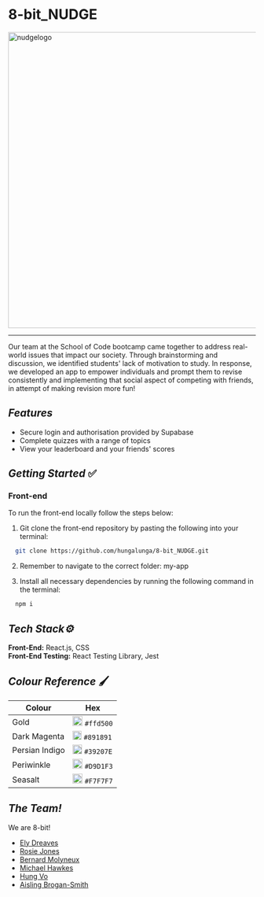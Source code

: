 # 8-bit_NUDGE

<img width="602" alt="nudgelogo" src="https://github.com/hungalunga/8-bit_NUDGE/assets/127150103/adbd332a-588c-4d98-b0d2-387caa7c77e9">

---------------------------------------------------------------------

Our team at the School of Code bootcamp came together to address real-world issues that impact our society. Through brainstorming and discussion, we identified students' lack of motivation to study. In response, we developed an app to empower individuals and prompt them to revise consistently and implementing that social aspect of competing with friends, in attempt of making revision more fun!

## **_Features_**

- Secure login and authorisation provided by Supabase
- Complete quizzes with a range of topics
- View your leaderboard and your friends' scores

## **_Getting Started_** ✅

### **Front-end**

To run the front-end locally follow the steps below:

1. Git clone the front-end repository by pasting the following into your terminal:

```bash
  git clone https://github.com/hungalunga/8-bit_NUDGE.git
```

2. Remember to navigate to the correct folder: my-app

3. Install all necessary dependencies by running the following command in the terminal:

```bash
  npm i
```

## **_Tech Stack⚙️_**
**Front-End:** React.js, CSS
</br>
**Front-End Testing:** React Testing Library, Jest
</br>

## **_Colour Reference_** 🖌️

| Colour  | Hex |
| ------- | --- |
| Gold| <img width="20" alt="Screenshot 2023-06-20 at 19 23 01" src="https://github.com/hungalunga/8-bit_NUDGE/assets/127150103/c984a915-21f0-44bf-9bcd-c8748f3859fc"> `#ffd500`|
| Dark Magenta|<img width="18" alt="Screenshot 2023-06-20 at 19 23 15" src="https://github.com/hungalunga/8-bit_NUDGE/assets/127150103/5a042e38-a167-4d90-947a-7b2348ef2d4d"> `#891891`|
| Persian Indigo|<img width="19" alt="Screenshot 2023-06-20 at 19 23 27" src="https://github.com/hungalunga/8-bit_NUDGE/assets/127150103/21d4be84-420c-4432-98cc-9d96a410f6f0"> `#39207E`|
| Periwinkle|<img width="20" alt="Screenshot 2023-06-20 at 19 23 37" src="https://github.com/hungalunga/8-bit_NUDGE/assets/127150103/aee44811-8494-4636-a649-b4e1a95a4170"> `#D9D1F3`|
| Seasalt|<img width="20" alt="Screenshot 2023-06-20 at 19 23 47" src="https://github.com/hungalunga/8-bit_NUDGE/assets/127150103/9162cf61-bee7-4d40-aee9-1133be1096be"> `#F7F7F7`|

## **_The Team!_**
We are 8-bit!

- [Ely Dreaves](https://github.com/SimplyEly)
- [Rosie Jones](https://github.com/rosiegracejones)
- [Bernard Molyneux](https://github.com/CitizenBabbage)
- [Michael Hawkes](https://github.com/octohmy)
- [Hung Vo](https://github.com/hungalunga)
- [Aisling Brogan-Smith](https://github.com/ashwantspizza)
